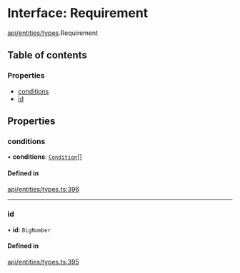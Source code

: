 # Interface: Requirement

[api/entities/types](../wiki/api.entities.types).Requirement

## Table of contents

### Properties

- [conditions](../wiki/api.entities.types.Requirement#conditions)
- [id](../wiki/api.entities.types.Requirement#id)

## Properties

### conditions

• **conditions**: [`Condition`](../wiki/api.entities.types#condition)[]

#### Defined in

[api/entities/types.ts:396](https://github.com/PolymeshAssociation/polymesh-sdk/blob/9a8715021/src/api/entities/types.ts#L396)

___

### id

• **id**: `BigNumber`

#### Defined in

[api/entities/types.ts:395](https://github.com/PolymeshAssociation/polymesh-sdk/blob/9a8715021/src/api/entities/types.ts#L395)
